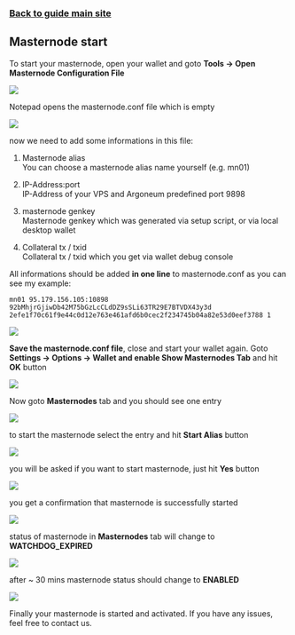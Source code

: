 ### **[Back to guide main site](readme.md)**

## Masternode start

To start your masternode, open your wallet and goto **Tools -> Open Masternode Configuration File**

<img src="https://node-support.network/coins/argoneum/07_masternode_start/1.png">

Notepad opens the masternode.conf file which is empty

<img src="https://node-support.network/coins/argoneum/07_masternode_start/2.png">

now we need to add some informations in this file:
1. Masternode alias\
    You can choose a masternode alias name yourself (e.g. mn01)
    
2. IP-Address:port\
    IP-Address of your VPS and Argoneum predefined port 9898

3. masternode genkey\
    Masternode genkey which was generated via setup script, or via local desktop wallet

4. Collateral tx / txid\
    Collateral tx / txid which you get via wallet debug console

All informations should be added **in one line** to masternode.conf as you can see my example:

`mn01 95.179.156.105:10898 92bMhjrGjiwDb42M75bGzLcCLdDZ9sSLi63TR29E7BTVDX43y3d 2efe1f70c61f9e44c0d12e763e461afd6b0cec2f234745b04a82e53d0eef3788 1`

<img src="https://node-support.network/coins/argoneum/07_masternode_start/3.png">

**Save the masternode.conf file**, close and start your wallet again. Goto **Settings -> Options -> Wallet and enable Show Masternodes Tab** and hit **OK** button

<img src="https://node-support.network/coins/argoneum/07_masternode_start/4.png">

Now goto **Masternodes** tab and you should see one entry

<img src="https://node-support.network/coins/argoneum/07_masternode_start/5.png">

to start the masternode select the entry and hit **Start Alias** button

<img src="https://node-support.network/coins/argoneum/07_masternode_start/6.png">

you will be asked if you want to start masternode, just hit **Yes** button

<img src="https://node-support.network/coins/argoneum/07_masternode_start/7.png">

you get a confirmation that masternode is successfully started

<img src="https://node-support.network/coins/argoneum/07_masternode_start/8.png">

status of masternode in **Masternodes** tab will change to **WATCHDOG_EXPIRED**

<img src="https://node-support.network/coins/argoneum/07_masternode_start/9.png">

after ~ 30 mins masternode status should change to **ENABLED**

<img src="https://node-support.network/coins/argoneum/07_masternode_start/10.png">

Finally your masternode is started and activated. If you have any issues, feel free to contact us.
